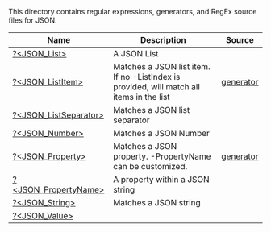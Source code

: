 This directory contains regular expressions, generators, and RegEx source files for JSON.


|Name                                            |Description                                                                                       |Source                         |
|------------------------------------------------|--------------------------------------------------------------------------------------------------|-------------------------------|
|[?<JSON_List>](List.regex.txt)                  |A JSON List                                                                                       |
|[?<JSON_ListItem>](ListItem.regex.ps1)          |Matches a JSON list item.  If no -ListIndex is provided, will match all items in the list    <br/>|[generator](ListItem.regex.ps1)|
|[?<JSON_ListSeparator>](ListSeparator.regex.txt)|Matches a JSON list separator                                                                     |
|[?<JSON_Number>](Number.regex.txt)              |Matches a JSON Number                                                                             |
|[?<JSON_Property>](Property.regex.ps1)          |Matches a JSON property.  -PropertyName can be customized.<br/>                                   |[generator](Property.regex.ps1)|
|[?<JSON_PropertyName>](PropertyName.regex.txt)  |A property within a JSON string                                                                   |
|[?<JSON_String>](String.regex.txt)              |Matches a JSON string                                                                             |
|[?<JSON_Value>](Value.regex.txt)                |


